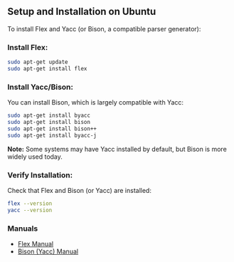 ## Setup and Installation on Ubuntu

To install Flex and Yacc (or Bison, a compatible parser generator):

### Install Flex:

```sh
sudo apt-get update
sudo apt-get install flex
```

### Install Yacc/Bison:

You can install Bison, which is largely compatible with Yacc:

```sh
sudo apt-get install byacc
sudo apt-get install bison
sudo apt-get install bison++
sudo apt-get install byacc-j
```

**Note:** Some systems may have Yacc installed by default, but Bison is more widely used today.

### Verify Installation:

Check that Flex and Bison (or Yacc) are installed:

```sh
flex --version
yacc --version
```

### Manuals

- [Flex Manual](https://westes.github.io/flex/manual/)
- [Bison (Yacc) Manual](https://www.gnu.org/software/bison/manual/)
